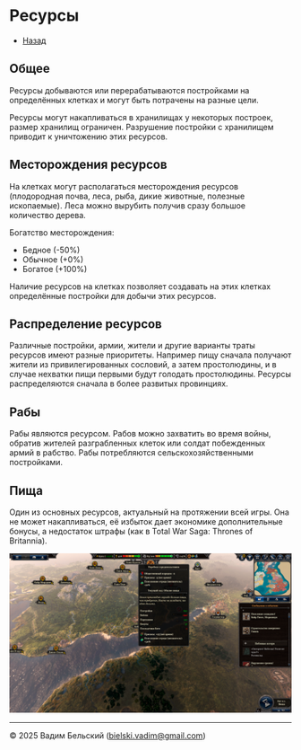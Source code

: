 # Ресурсы

- [Назад](../README.md)

## Общее

Ресурсы добываются или перерабатываются постройками на определённых клетках и могут быть потрачены на разные цели. 

Ресурсы могут накапливаться в хранилищах у некоторых построек, размер хранилищ ограничен. Разрушение постройки с хранилищем приводит к уничтожению этих ресурсов.

## Месторождения ресурсов

На клетках могут располагаться месторождения ресурсов (плодородная почва, леса, рыба, дикие животные, полезные ископаемые). Леса можно вырубить получив сразу большое количество дерева.

Богатство месторождения:
- Бедное (-50%)
- Обычное (+0%)
- Богатое (+100%)

Наличие ресурсов на клетках позволяет создавать на этих клетках определённые постройки для добычи этих ресурсов.

## Распределение ресурсов

Различные постройки, армии, жители и другие варианты траты ресурсов имеют разные приоритеты. Например пищу сначала получают жители из привилегированных сословий, а затем простолюдины, и в случае нехватки пищи первыми будут голодать простолюдины. Ресурсы распределяются сначала в более развитых провинциях.

## Рабы

Рабы являются ресурсом. Рабов можно захватить во время войны, обратив жителей разграбленных клеток или солдат побежденных армий в рабство. Рабы потребляются сельскохозяйственными постройками. 

## Пища

Один из основных ресурсов, актуальный на протяжении всей игры. Она не может накапливаться, её избыток дает экономике дополнительные бонусы, а недостаток штрафы (как в Total War Saga: Thrones of Britannia).

![](../Images/TW_Britannia_Food.png)

---
© 2025 Вадим Бельский (bielski.vadim@gmail.com)